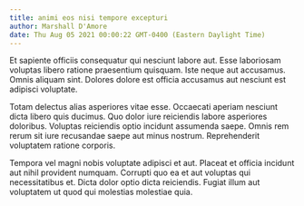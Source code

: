 ```yaml
---
title: animi eos nisi tempore excepturi
author: Marshall D'Amore
date: Thu Aug 05 2021 00:00:22 GMT-0400 (Eastern Daylight Time)
---
```

Et sapiente officiis consequatur qui nesciunt labore aut. Esse laboriosam voluptas libero ratione praesentium quisquam. Iste neque aut accusamus. Omnis aliquam sint. Dolores dolore est officia accusamus aut nesciunt est adipisci voluptate.

 Totam delectus alias asperiores vitae esse. Occaecati aperiam nesciunt dicta libero quis ducimus. Quo dolor iure reiciendis labore asperiores doloribus. Voluptas reiciendis optio incidunt assumenda saepe. Omnis rem rerum sit iure recusandae saepe aut minus nostrum. Reprehenderit voluptatem ratione corporis.

 Tempora vel magni nobis voluptate adipisci et aut. Placeat et officia incidunt aut nihil provident numquam. Corrupti quo ea et aut voluptas qui necessitatibus et. Dicta dolor optio dicta reiciendis. Fugiat illum aut voluptatem ut quod qui molestias molestiae quia.